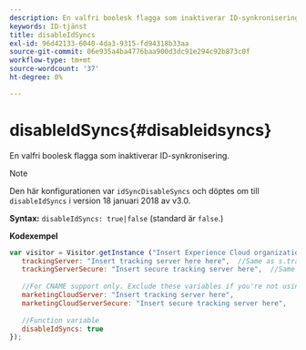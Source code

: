 ```yaml
---
description: En valfri boolesk flagga som inaktiverar ID-synkronisering.
keywords: ID-tjänst
title: disableIdSyncs
exl-id: 96d42133-6040-4da3-9315-fd94318b33aa
source-git-commit: 06e935a4ba4776baa900d3dc91e294c92b873c0f
workflow-type: tm+mt
source-wordcount: '37'
ht-degree: 0%

---
```


# disableIdSyncs{#disableidsyncs}

En valfri boolesk flagga som inaktiverar ID-synkronisering.

>[!NOTE]
>
>Den här konfigurationen var `idSyncDisableSyncs` och döptes om till `disableIdSyncs` i version 18 januari 2018 av v3.0.

**Syntax:** `disableIdSyncs: true|false` (standard är `false`.)

**Kodexempel**

```js
var visitor = Visitor.getInstance ("Insert Experience Cloud organization ID here",{ 
   trackingServer: "Insert tracking server here here",  //Same as s.trackingServer 
   trackingServerSecure: "Insert secure tracking server here",  //Same as s.trackingServerSecure 
 
   //For CNAME support only. Exclude these variables if you're not using CNAME 
   marketingCloudServer: "Insert tracking server here", 
   marketingCloudServerSecure: "Insert secure tracking server here", 
 
   //Function variable 
   disableIdSyncs: true 
});
```
